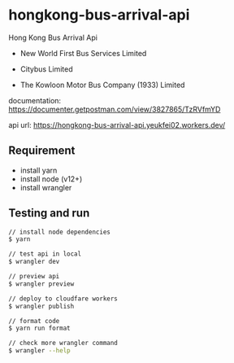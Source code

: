 # hongkong-bus-arrival-api

Hong Kong Bus Arrival Api

- New World First Bus Services Limited

- Citybus Limited

- The Kowloon Motor Bus Company (1933) Limited

documentation: <https://documenter.getpostman.com/view/3827865/TzRVfmYD>

api url: <https://hongkong-bus-arrival-api.yeukfei02.workers.dev/>

## Requirement

- install yarn
- install node (v12+)
- install wrangler

## Testing and run

```zsh
// install node dependencies
$ yarn

// test api in local
$ wrangler dev

// preview api
$ wrangler preview

// deploy to cloudfare workers
$ wrangler publish

// format code
$ yarn run format

// check more wrangler command
$ wrangler --help
```
